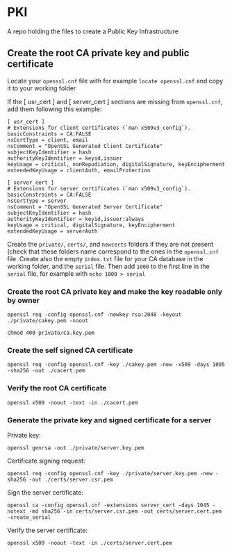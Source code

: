 # PKI
A repo holding the files to create a Public Key Infrastructure

## Create the root CA private key and public certificate
Locate your `openssl.cnf` file with for example `locate openssl.cnf` and copy it to your working folder

If the [ usr_cert ] and [ server_cert ] sections are missing from `openssl.cnf`, add them
following this example:
```
[ usr_cert ]
# Extensions for client certificates (`man x509v3_config`).
basicConstraints = CA:FALSE
nsCertType = client, email
nsComment = "OpenSSL Generated Client Certificate"
subjectKeyIdentifier = hash
authorityKeyIdentifier = keyid,issuer
keyUsage = critical, nonRepudiation, digitalSignature, keyEncipherment
extendedKeyUsage = clientAuth, emailProtection

[ server_cert ]
# Extensions for server certificates (`man x509v3_config`).
basicConstraints = CA:FALSE
nsCertType = server
nsComment = "OpenSSL Generated Server Certificate"
subjectKeyIdentifier = hash
authorityKeyIdentifier = keyid,issuer:always
keyUsage = critical, digitalSignature, keyEncipherment
extendedKeyUsage = serverAuth
```

Create the `private/`, `certs/`, and `newcerts` folders if they are not present (check that these folders name correspond to the ones in the `openssl.cnf` file. Create also the empty
`index.txt` file for your CA database in the working folder, and the `serial` file. Then add
`1000` to the first line in the `serial` file, for example with `echo 1000 > serial`

### Create the root CA private key and make the key readable only by owner
`openssl req -config openssl.cnf -newkey rsa:2048 -keyout ./private/cakey.pem -noout`

`chmod 400 private/ca.key.pem`

### Create the self signed CA certificate
`openssl req -config openssl.cnf -key ./cakey.pem -new -x509 -days 1095 -sha256 -out ./cacert.pem`

### Verify the root CA certificate
`openssl x509 -noout -text -in ./cacert.pem`

### Generate the private key and signed certificate for a server

Private key:

`openssl genrsa -out ./private/server.key.pem`

Certificate signing request:

`openssl req -config openssl.cnf -key ./private/server.key.pem -new -sha256 -out ./certs/server.csr.pem`

Sign the server certificate:

`openssl ca -config openssl.cnf -extensions server_cert -days 1045 -notext -md sha256 -in certs/server.csr.pem -out certs/server.cert.pem -create_serial`

Verify the server certificate:

`openssl x509 -noout -text -in ./certs/server.cert.pem`
